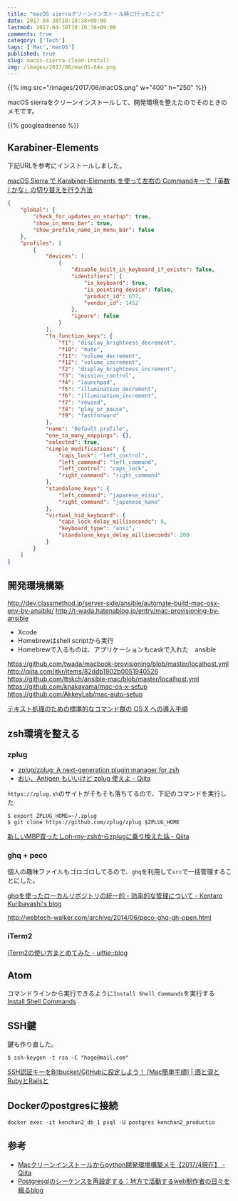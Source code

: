 ```yaml
---
title: "macOS sierraクリーンインストール時に行ったこと"
date: 2017-04-30T18:10:38+09:00
lastmod: 2017-04-30T18:10:38+09:00
comments: true
category: ['Tech']
tags: ['Mac','macOS']
published: true
slug: macos-sierra-clean-install
img: /images/2017/06/macOS-64x.png
---
```


{{% img src="/images/2017/06/macOS.png" w="400" h="250" %}}


macOS sierraをクリーンインストールして、開発環境を整えたのでそのときのメモです。


<!--more-->
{{% googleadsense %}}


## Karabiner-Elements

下記URLを参考にインストールしました。

[macOS Sierra で Karabiner-Elements を使って左右の Commandキーで「英数 / かな」の切り替えを行う方法](https://beadored.com/macos-sierra-karabiner-elements-switching-eisuu-kana/)

```json
{
    "global": {
        "check_for_updates_on_startup": true,
        "show_in_menu_bar": true,
        "show_profile_name_in_menu_bar": false
    },
    "profiles": [
        {
            "devices": [
                {
                    "disable_built_in_keyboard_if_exists": false,
                    "identifiers": {
                        "is_keyboard": true,
                        "is_pointing_device": false,
                        "product_id": 657,
                        "vendor_id": 1452
                    },
                    "ignore": false
                }
            ],
            "fn_function_keys": {
                "f1": "display_brightness_decrement",
                "f10": "mute",
                "f11": "volume_decrement",
                "f12": "volume_increment",
                "f2": "display_brightness_increment",
                "f3": "mission_control",
                "f4": "launchpad",
                "f5": "illumination_decrement",
                "f6": "illumination_increment",
                "f7": "rewind",
                "f8": "play_or_pause",
                "f9": "fastforward"
            },
            "name": "Default profile",
            "one_to_many_mappings": {},
            "selected": true,
            "simple_modifications": {
                "caps_lock": "left_control",
                "left_command": "left_command",
                "left_control": "caps_lock",
                "right_command": "right_command"
            },
            "standalone_keys": {
                "left_command": "japanese_eisuu",
                "right_command": "japanese_kana"
            },
            "virtual_hid_keyboard": {
                "caps_lock_delay_milliseconds": 0,
                "keyboard_type": "ansi",
                "standalone_keys_delay_milliseconds": 200
            }
        }
    ]
}
```

## 開発環境構築

http://dev.classmethod.jp/server-side/ansible/automate-build-mac-osx-env-by-ansible/
http://t-wada.hatenablog.jp/entry/mac-provisioning-by-ansible

- Xcode
- Homebrewはshell scriptから実行
- Homebrewで入るものは、アプリケーションもcaskで入れた　ansible

https://github.com/twada/macbook-provisioning/blob/master/localhost.yml
http://qiita.com/itkr/items/82ddb1902b0051940526
https://github.com/ttskch/ansible-mac/blob/master/localhost.yml
https://github.com/knakayama/mac-os-x-setup
https://github.com/AkkeyLab/mac-auto-setup




[テキスト処理のための標準的なコマンド群の OS X への導入手順](http://qiita.com/eumesy/items/3bb39fc783c8d4863c5f)


## zsh環境を整える

### zplug

- [zplug/zplug: A next\-generation plugin manager for zsh](https://github.com/zplug/zplug)
- [おい、Antigen もいいけど zplug 使えよ \- Qiita](http://qiita.com/b4b4r07/items/cd326cd31e01955b788b)

`https://zplug.sh`のサイトがそもそも落ちてるので、下記のコマンドを実行した

```
$ export ZPLUG_HOME=~/.zplug
$ git clone https://github.com/zplug/zplug $ZPLUG_HOME
```


[新しいMBP買ったしoh\-my\-zshからzplugに乗り換えた話 \- Qiita](http://qiita.com/Iwark/items/f6ba765473dae03827e6)


### ghq + peco

個人の趣味ファイルもゴロゴロしてるので、`ghq`を利用して`src`で一括管理することにした。

[ghqを使ったローカルリポジトリの統一的・効率的な管理について \- Kentaro Kuribayashi's blog](http://blog.kentarok.org/entry/2014/06/03/135300)

http://webtech-walker.com/archive/2014/06/peco-ghq-gh-open.html

### iTerm2

[iTerm2の使い方まとめてみた \- uittie::blog](https://uittie.com/blog/2014/02/24/20140224iterm2%E3%81%AE%E4%BD%BF%E3%81%84%E6%96%B9%E3%81%BE%E3%81%A8%E3%82%81%E3%81%A6%E3%81%BF%E3%81%9F/)


## Atom

コマンドラインから実行できるように`Install Shell Commands`を実行する
[Install Shell Commands](http://qiita.com/kon_yu/items/56cc87be47022a31dda1)


## SSH鍵

鍵も作り直した。

```
$ ssh-keygen -t rsa -C "hoge@mail.com"
```

[SSH認証キーをBitbucket/GitHubに設定しよう！ \[Mac簡単手順\] \| 酒と涙とRubyとRailsと](http://morizyun.github.io/blog/ssh-key-bitbucket-github/)


## Dockerのpostgresに接続

```
docker exec -it kenchan2_db_1 psql -U postgres kenchan2_productio
```


## 参考

- [Macクリーンインストールからpython開発環境構築メモ【2017/4現在】 \- Qiita](http://qiita.com/sue_charo/items/2b0bca00ba2470965d1f)
- [Postgresqlのシーケンスを再設定する：地方で活動するweb制作者の日々を綴るblog](http://blog.livedoor.jp/loopus/archives/50846480.html)
